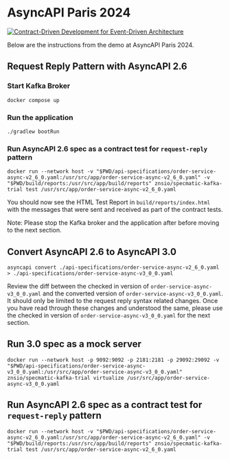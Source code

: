 # AsyncAPI Paris 2024

[![Contract-Driven Development for Event-Driven Architecture](https://img.youtube.com/vi/zF88Bn1o-d0/maxresdefault.jpg)](https://www.youtube.com/watch?v=zF88Bn1o-d0)

Below are the instructions from the demo at AsyncAPI Paris 2024.

## Request Reply Pattern with AsyncAPI 2.6

### Start Kafka Broker
```shell
docker compose up
```

### Run the application
```shell
./gradlew bootRun 
```

### Run AsyncAPI 2.6 spec as a contract test for `request-reply` pattern
```shell
docker run --network host -v "$PWD/api-specifications/order-service-async-v2_6_0.yaml:/usr/src/app/order-service-async-v2_6_0.yaml" -v "$PWD/build/reports:/usr/src/app/build/reports" znsio/specmatic-kafka-trial test /usr/src/app/order-service-async-v2_6_0.yaml
```

You should now see the HTML Test Report in `build/reports/index.html` with the messages that were sent and received as part of the contract tests.

Note: Please stop the Kafka broker and the application after before moving to the next section.

## Convert AsyncAPI 2.6 to AsyncAPI 3.0

```shell
asyncapi convert ./api-specifications/order-service-async-v2_6_0.yaml > ./api-specifications/order-service-async-v3_0_0.yaml
```

Review the diff between the checked in version of `order-service-async-v3_0_0.yaml` and the converted version of `order-service-async-v3_0_0.yaml`. It should only be limited to the request reply syntax related changes.
Once you have read through these changes and understood the same, please use the checked in version of `order-service-async-v3_0_0.yaml` for the next section.

## Run 3.0 spec as a mock server
```shell
docker run --network host -p 9092:9092 -p 2181:2181 -p 29092:29092 -v "$PWD/api-specifications/order-service-async-v3_0_0.yaml:/usr/src/app/order-service-async-v3_0_0.yaml" znsio/specmatic-kafka-trial virtualize /usr/src/app/order-service-async-v3_0_0.yaml
```

## Run AsyncAPI 2.6 spec as a contract test for `request-reply` pattern
```shell
docker run --network host -v "$PWD/api-specifications/order-service-async-v2_6_0.yaml:/usr/src/app/order-service-async-v2_6_0.yaml" -v "$PWD/build/reports:/usr/src/app/build/reports" znsio/specmatic-kafka-trial test /usr/src/app/order-service-async-v2_6_0.yaml
```

